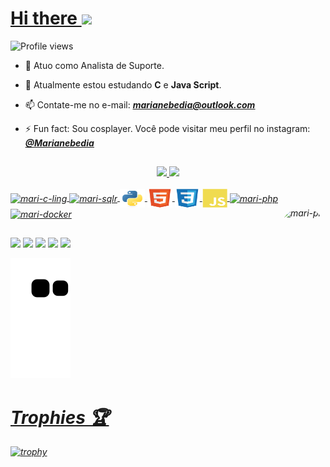 ### <h1 align="left"> <b><ins> Hi there </ins></b> <img src="https://raw.githubusercontent.com/kaueMarques/kaueMarques/master/hi.gif" width="30px"></h1> 

<p align="left"> <img src="https://komarev.com/ghpvc/?username=SpeciousSoup956&color=ff69b4" alt="Profile views" /> </p>



- 🔭 Atuo como Analista de Suporte.
- 🌱 Atualmente estou estudando <b>C</b> e <b>Java Script</b>.
- 📫 Contate-me no e-mail: <i><b><ins>marianebedia@outlook.com</ins></b></i>
- ⚡ Fun fact: Sou cosplayer. Você pode visitar meu perfil no instagram: <a href="https://instagram.com/marianebedia" target="_blank"> <i><b><ins>@Marianebedia</ins></b><i/></a>
   
  ##

<div align="center">
  <a href="https://github.com/SpeciousSoup956">
  <img height="150em" src="https://github-readme-stats.vercel.app/api?username=SpeciousSoup956&show_icons=true&theme=jolly&include_all_commits=true&count_private=true"/>
  <img height="150em" src="https://github-readme-stats.vercel.app/api/top-langs/?username=SpeciousSoup956&layout=compact&langs_count=7&theme=jolly"/>
</div>
  
  <div style="display: inline_block"><br>
  <img align="center" alt="mari-c-ling" height="30" width="30" src="https://img.icons8.com/color/48/000000/c-programming.png">
  <img align="center" alt="mari-sqlr" height="30" width="30" src="https://img.icons8.com/color/48/000000/sql.png">
  <img align="center" alt="Rafa-Python" height="30" width="40" src="https://raw.githubusercontent.com/devicons/devicon/master/icons/python/python-original.svg"> 
  <img align="center" alt="mari-HTML" height="30" width="40" src="https://raw.githubusercontent.com/devicons/devicon/master/icons/html5/html5-original.svg">
  <img align="center" alt="mari-CSS" height="30" width="40" src="https://raw.githubusercontent.com/devicons/devicon/master/icons/css3/css3-original.svg">
  <img align="center" alt="mari-Js" height="30" width="40" src="https://raw.githubusercontent.com/devicons/devicon/master/icons/javascript/javascript-plain.svg">
  <img align="center" alt="mari-php" height="30" width="40" src="https://cdn.jsdelivr.net/gh/devicons/devicon/icons/php/php-original.svg"> 
  <img align="center" alt="mari-docker" height="30" width="40" src="https://cdn.jsdelivr.net/gh/devicons/devicon/icons/docker/docker-original-wordmark.svg">
     
  
   
   <img align="right" alt="mari-pic" height="150" style="border-radius:50px;" src="https://user-images.githubusercontent.com/86253405/153959380-178a5f9e-f83d-49f2-9169-8b3718cd9624.gif">
    

</div>
  
##

<div align="left">   
  <a href="https://instagram.com/marianebedia" target="_blank"><img src="https://img.shields.io/badge/-Instagram-%23E4405F?style=for-the-badge&logo=instagram&logoColor=white"     target="_blank"></a>
  <a href = "mailto:marianebedia2@gmail.com"><img src="https://img.shields.io/badge/-Gmail-%23333?style=for-the-badge&logo=gmail&logoColor=white" target="_blank"></a>
  <a href="https://www.linkedin.com/in/mariane-b-andrade-255789198/" target="_blank"><img src="https://img.shields.io/badge/-LinkedIn-%230077B5?style=for-the-badge&logo=linkedin&logoColor=white" target="_blank"></a>  
  <a href="mailto:marianebedia@outlook.com"target="_blank"><img src=https://img.shields.io/badge/Microsoft_Outlook-0078D4?style=for-the-badge&logo=microsoft-outlook&logoColor=white></a>  
  <a href="https://steamcommunity.com/profiles/76561198868031515/" target="_blank"><img src="https://img.shields.io/badge/Steam-000000?style=for-the-badge&logo=steam&logoColor=white" target="_blank"></a>  
  
![Snake animation](https://github.com/SpeciousSoup956/SpeciousSoup956/blob/output/github-contribution-grid-snake.svg)
  
</div>
  
  ##
   
   ### <h1 align="left"> <b><ins> Trophies 🏆 </ins> </b> </h1>
   [![trophy](https://github-profile-trophy.vercel.app/?username=SpeciousSoup956&theme=radical)](https://github.com/ryo-ma/github-profile-trophy)
   
   
